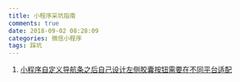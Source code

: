 ```yaml
---
title: 小程序采坑指南
comments: true
date: 2018-09-02 08:28:09
categories: 微信小程序
tags: 踩坑
---
```


1. [小程序自定义导航条之后自己设计左侧胶囊按钮需要在不同平台适配](/2018/09/02/小程序自定义导航条之后自己设计左侧胶囊按钮需要在不同平台适配/)


